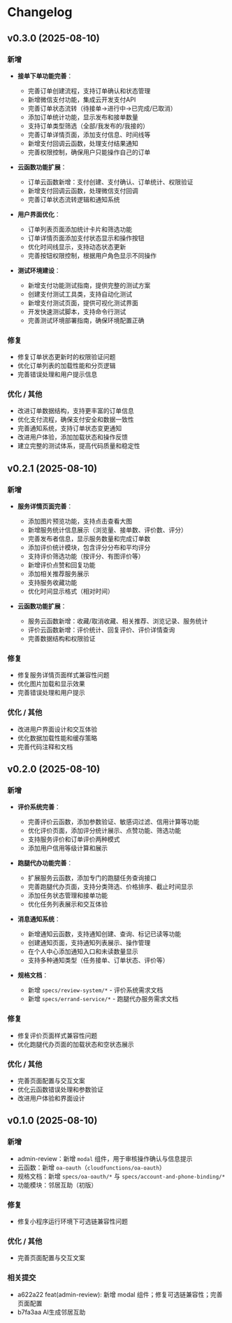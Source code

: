 # Changelog

## v0.3.0 (2025-08-10)

### 新增
- **接单下单功能完善**：
  - 完善订单创建流程，支持订单确认和状态管理
  - 新增微信支付功能，集成云开发支付API
  - 完善订单状态流转（待接单→进行中→已完成/已取消）
  - 添加订单统计功能，显示发布和接单数量
  - 支持订单类型筛选（全部/我发布的/我接的）
  - 完善订单详情页面，添加支付信息、时间线等
  - 新增支付回调云函数，处理支付结果通知
  - 完善权限控制，确保用户只能操作自己的订单

- **云函数功能扩展**：
  - 订单云函数新增：支付创建、支付确认、订单统计、权限验证
  - 新增支付回调云函数，处理微信支付回调
  - 完善订单状态流转逻辑和通知系统

- **用户界面优化**：
  - 订单列表页面添加统计卡片和筛选功能
  - 订单详情页面添加支付状态显示和操作按钮
  - 优化时间线显示，支持动态状态更新
  - 完善按钮权限控制，根据用户角色显示不同操作

- **测试环境建设**：
  - 新增支付功能测试指南，提供完整的测试方案
  - 创建支付测试工具类，支持自动化测试
  - 新增支付测试页面，提供可视化测试界面
  - 开发快速测试脚本，支持命令行测试
  - 完善测试环境部署指南，确保环境配置正确

### 修复
- 修复订单状态更新时的权限验证问题
- 优化订单列表的加载性能和分页逻辑
- 完善错误处理和用户提示信息

### 优化 / 其他
- 改进订单数据结构，支持更丰富的订单信息
- 优化支付流程，确保支付安全和数据一致性
- 完善通知系统，支持订单状态变更通知
- 改进用户体验，添加加载状态和操作反馈
- 建立完整的测试体系，提高代码质量和稳定性

## v0.2.1 (2025-08-10)

### 新增
- **服务详情页面完善**：
  - 添加图片预览功能，支持点击查看大图
  - 新增服务统计信息展示（浏览量、接单数、评价数、评分）
  - 完善发布者信息，显示服务数量和完成订单数
  - 添加评价统计模块，包含评分分布和平均评分
  - 支持评价筛选功能（按评分、有图评价等）
  - 新增评价点赞和回复功能
  - 添加相关推荐服务展示
  - 支持服务收藏功能
  - 优化时间显示格式（相对时间）

- **云函数功能扩展**：
  - 服务云函数新增：收藏/取消收藏、相关推荐、浏览记录、服务统计
  - 评价云函数新增：评价统计、回复评价、评价详情查询
  - 完善数据结构和权限验证

### 修复
- 修复服务详情页面样式兼容性问题
- 优化图片加载和显示效果
- 完善错误处理和用户提示

### 优化 / 其他
- 改进用户界面设计和交互体验
- 优化数据加载性能和缓存策略
- 完善代码注释和文档

## v0.2.0 (2025-08-10)

### 新增
- **评价系统完善**：
  - 完善评价云函数，添加参数验证、敏感词过滤、信用计算等功能
  - 优化评价页面，添加评分统计展示、点赞功能、筛选功能
  - 支持服务评价和订单评价两种模式
  - 添加用户信用等级计算和展示

- **跑腿代办功能完善**：
  - 扩展服务云函数，添加专门的跑腿任务查询接口
  - 完善跑腿代办页面，支持分类筛选、价格排序、截止时间显示
  - 添加任务状态管理和接单功能
  - 优化任务列表展示和交互体验

- **消息通知系统**：
  - 新增通知云函数，支持通知创建、查询、标记已读等功能
  - 创建通知页面，支持通知列表展示、操作管理
  - 在个人中心添加通知入口和未读数量显示
  - 支持多种通知类型（任务接单、订单状态、评价等）

- **规格文档**：
  - 新增 `specs/review-system/*` - 评价系统需求文档
  - 新增 `specs/errand-service/*` - 跑腿代办服务需求文档

### 修复
- 修复评价页面样式兼容性问题
- 优化跑腿代办页面的加载状态和空状态展示

### 优化 / 其他
- 完善页面配置与交互文案
- 优化云函数错误处理和参数验证
- 改进用户体验和界面设计

## v0.1.0 (2025-08-10)

### 新增
- admin-review：新增 `modal` 组件，用于审核操作确认与信息提示
- 云函数：新增 `oa-oauth`（`cloudfunctions/oa-oauth`）
- 规格文档：新增 `specs/oa-oauth/*` 与 `specs/account-and-phone-binding/*`
- 功能模块：邻居互助（初版）

### 修复
- 修复小程序运行环境下可选链兼容性问题

### 优化 / 其他
- 完善页面配置与交互文案

### 相关提交
- a622a22 feat(admin-review): 新增 modal 组件；修复可选链兼容性；完善页面配置
- b7fa3aa AI生成邻居互助 